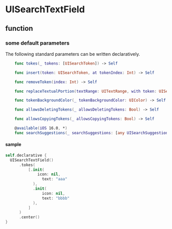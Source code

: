 # UISearchTextField

## function

### some default parameters

The following standard parameters can be written declaratively.

```swift
    func tokes(_ tokens: [UISearchToken]) -> Self

    func insert(token: UISearchToken, at tokenIndex: Int) -> Self

    func removeToken(index: Int) -> Self

    func replaceTextualPortion(textRange: UITextRange, with token: UISearchToken, at tokenIndex: Int) -> Self

    func tokenBackgroundColor(_ tokenBackgroundColor: UIColor) -> Self

    func allowsDeletingTokens(_ allowsDeletingTokens: Bool) -> Self

    func allowsCopyingTokens(_ allowsCopyingTokens: Bool) -> Self

    @available(iOS 16.0, *)
    func searchSuggestions(_ searchSuggestions: [any UISearchSuggestion]?) -> Self
```

#### sample

```swift
self.declarative {
  UISearchTextField()
      .tokes(
          [.init(
              icon: nil,
                text: "aaa"
            ),
            .init(
                icon: nil,
                text: "bbbb"
            ),
          ]
      )
      .center()
}
```